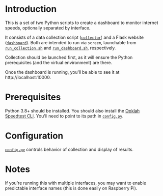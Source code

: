 # Introduction

This is a set of two Python scripts to create a dashboard to monitor internet speeds, optionally
separated by interface.

It consists of a data collection script ([`collector`](collector)) and a Flask website
([`dashboard`](dashboard)). Both are intended to run via `screen`, launchable from
[`run_collection.sh`](run_collection.sh) and [`run_dashboard.sh`](run_dashboard.sh), respectively.

Collection should be launched first, as it will ensure the Python prerequisites (and the virtual
environment) are there.

Once the dashboard is running, you'll be able to see it at http://localhost:10000.

# Prerequisites
Python 3.8+ should be installed. You should also install the [Ooklah Speedtest
CLI](https://www.speedtest.net/apps/cli). You'll need to point to its path in
[`config.py`](config.py).

# Configuration
[`config.py`](config.py) controls behavior of collection and display of results.

# Notes
If you're running this with multiple interfaces, you may want to enable predictable interface names
(this is done easily on Raspberry Pi).